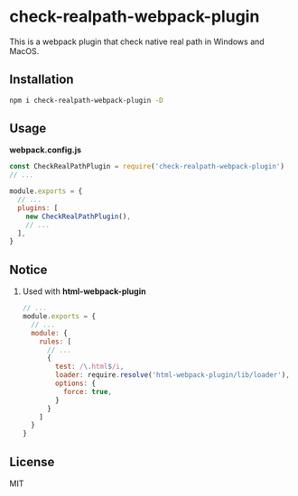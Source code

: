 # check-realpath-webpack-plugin

This is a webpack plugin that check native real path in Windows and MacOS.

## Installation

```sh
npm i check-realpath-webpack-plugin -D
```

## Usage
**webpack.config.js**
```js
const CheckRealPathPlugin = require('check-realpath-webpack-plugin')
// ...

module.exports = {
  // ...
  plugins: [
    new CheckRealPathPlugin(),
    // ...
  ],
}
```

## Notice

1. Used with **html-webpack-plugin**

    ```js
    // ...
    module.exports = {
      // ...
      module: {
        rules: [
          // ...
          {
            test: /\.html$/i,
            loader: require.resolve('html-webpack-plugin/lib/loader'),
            options: {
              force: true,
            }
          }
        ]
      }
    }
    ```


## License
MIT
